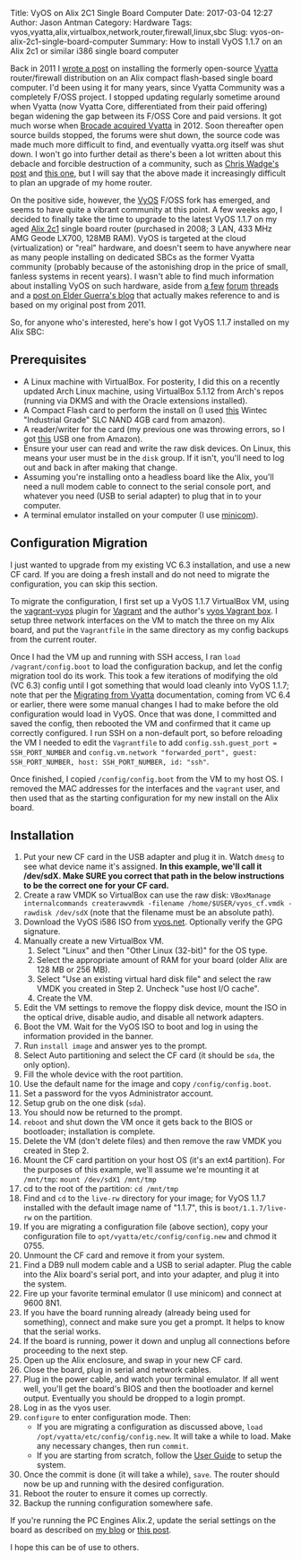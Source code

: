 Title: VyOS on Alix 2C1 Single Board Computer
Date: 2017-03-04 12:27
Author: Jason Antman
Category: Hardware
Tags: vyos,vyatta,alix,virtualbox,network,router,firewall,linux,sbc
Slug: vyos-on-alix-2c1-single-board-computer
Summary: How to install VyOS 1.1.7 on an Alix 2c1 or similar i386 single board computer

Back in 2011 I [wrote a post](/2011/09/vyatta-networkos-routerfirewall-on-alix-board-compact-flash/) on installing
the formerly open-source [Vyatta](https://wiki.vyos.net/wiki/Vyatta) router/firewall distribution on an Alix compact flash-based single board
computer. I'd been using it for many years, since Vyatta Community was a completely F/OSS project. I stopped updating regularly sometime around
when Vyatta (now Vyatta Core, differentiated from their paid offering) began widening the gap between its F/OSS Core and paid versions.
It got much worse when [Brocade acquired Vyatta](http://newsroom.brocade.com/press-releases/brocade-acquires-vyatta-a-pioneer-and-leader-in-s-nasdaq-brcd-0949599#.WLr6DkArJhE)
in 2012. Soon thereafter open source builds stopped, the forums were shut down, the source code was made much more difficult to find, and
eventually vyatta.org itself was shut down. I won't go into further detail as there's been a lot written about this debacle and forcible destruction of a community,
such as [Chris Wadge's post](http://dotbalm.org/brocade-missed-the-boat-with-vyatta/) and
[this one](https://libertysys.com.au/2013/08/the-tragedy-of-vyatta-cores-demise/), but I will say that the above made it increasingly difficult to plan
an upgrade of my home router.

On the positive side, however, the [VyOS](https://vyos.io/) F/OSS fork has emerged, and seems to have quite a vibrant community
at this point. A few weeks ago, I decided to finally take the time to upgrade to the latest VyOS 1.1.7 on my aged
[Alix 2c1](https://www.pcengines.ch/alix2c1.htm) single board router (purchased in 2008; 3 LAN, 433 MHz AMG Geode LX700, 128MB RAM).
VyOS is targeted at the cloud (virtualization) or "real" hardware, and doesn't seem to have anywhere near as many people
installing on dedicated SBCs as the former Vyatta community (probably because of the astonishing drop in the price of small, fanless
systems in recent years). I wasn't able to find much information about installing VyOS on such hardware, aside from
[a few](https://forum.vyos.net/showthread.php?tid=6045) [forum](https://forum.vyos.net/showthread.php?tid=26029)
[threads](https://forum.vyos.net/showthread.php?tid=26881) and a [post on Elder Guerra's blog](http://elderguerra.blogspot.com/2014/04/vyos-routerfirewall-on-alix-board.html)
that actually makes reference to and is based on my original post from 2011.

So, for anyone who's interested, here's how I got VyOS 1.1.7 installed on my Alix SBC:

## Prerequisites

* A Linux machine with VirtualBox. For posterity, I did this on a recently updated Arch Linux machine, using VirtualBox 5.1.12 from Arch's repos (running via DKMS and with the Oracle extensions installed).
* A Compact Flash card to perform the install on (I used [this](https://www.amazon.com/gp/product/B00PW1PH14/) Wintec "Industrial Grade" SLC NAND 4GB card from amazon).
* A reader/writer for the card (my previous one was throwing errors, so I got [this](https://www.amazon.com/gp/product/B0056TYRMW/) USB one from Amazon).
* Ensure your user can read and write the raw disk devices. On Linux, this means your user must be in the ``disk`` group. If it isn't, you'll need to log out and back in after making that change.
* Assuming you're installing onto a headless board like the Alix, you'll need a null modem cable to connect to the serial console port, and whatever you need (USB to serial adapter) to plug that in to your computer.
* A terminal emulator installed on your computer (I use [minicom](https://alioth.debian.org/projects/minicom)).

## Configuration Migration

I just wanted to upgrade from my existing VC 6.3 installation, and use a new CF card. If you are doing a fresh install
and do not need to migrate the configuration, you can skip this section.

To migrate the configuration, I first set up a VyOS 1.1.7 VirtualBox VM, using the [vagrant-vyos](https://github.com/higebu/vagrant-vyos)
plugin for [Vagrant](https://www.vagrantup.com/) and the author's [vyos Vagrant box](https://atlas.hashicorp.com/higebu/boxes/vyos). I setup
three network interfaces on the VM to match the three on my Alix board, and put the ``Vagrantfile`` in the same directory as my config
backups from the current router.

Once I had the VM up and running with SSH access, I ran ``load /vagrant/config.boot`` to load the configuration backup, and let the
config migration tool do its work. This took a few iterations of modifying the old (VC 6.3) config until I got something that would
load cleanly into VyOS 1.1.7; note that per the [Migrating from Vyatta](https://wiki.vyos.net/wiki/Migrating_from_Vyatta) documentation,
coming from VC 6.4 or earlier, there were some manual changes I had to make before the old configuration would load in VyOS.
Once that was done, I committed and saved the config, then rebooted the VM and confirmed that it
came up correctly configured. I run SSH on a non-default port, so before reloading the VM I needed to edit the ``Vagrantfile``
to add ``config.ssh.guest_port = SSH_PORT_NUMBER`` and ``config.vm.network "forwarded_port", guest: SSH_PORT_NUMBER, host: SSH_PORT_NUMBER, id: "ssh"``.

Once finished, I copied ``/config/config.boot`` from the VM to my host OS. I removed the MAC addresses for the interfaces
and the ``vagrant`` user, and then used that as the starting configuration for my new install on the Alix board.

## Installation

1. Put your new CF card in the USB adapter and plug it in. Watch ``dmesg`` to see what device name it's assigned. __In this example, we'll call it /dev/sdX. Make SURE you correct that path in the below instructions to be the correct one for your CF card.__
2. Create a raw VMDK so VirtualBox can use the raw disk: ``VBoxManage internalcommands createrawvmdk -filename /home/$USER/vyos_cf.vmdk -rawdisk /dev/sdX`` (note that the filename must be an absolute path).
3. Download the VyOS i586 ISO from [vyos.net](https://vyos.io/). Optionally verify the GPG signature.
4. Manually create a new VirtualBox VM.
   1. Select "Linux" and then "Other Linux (32-bit)" for the OS type.
   2. Select the appropriate amount of RAM for your board (older Alix are 128 MB or 256 MB).
   3. Select "Use an existing virtual hard disk file" and select the raw VMDK you created in Step 2. Uncheck "use host I/O cache".
   4. Create the VM.
5. Edit the VM settings to remove the floppy disk device, mount the ISO in the optical drive, disable audio, and disable all network adapters.
6. Boot the VM. Wait for the VyOS ISO to boot and log in using the information provided in the banner.
7. Run ``install image`` and answer yes to the prompt.
8. Select Auto partitioning and select the CF card (it should be ``sda``, the only option).
9. Fill the whole device with the root partition.
10. Use the default name for the image and copy ``/config/config.boot``.
11. Set a password for the vyos Administrator account.
12. Setup grub on the one disk (``sda``).
13. You should now be returned to the prompt.
14. ``reboot`` and shut down the VM once it gets back to the BIOS or bootloader; installation is complete.
15. Delete the VM (don't delete files) and then remove the raw VMDK you created in Step 2.
16. Mount the CF card partition on your host OS (it's an ext4 partition). For the purposes of this example, we'll assume we're mounting it at ``/mnt/tmp``: ``mount /dev/sdX1 /mnt/tmp``
17. cd to the root of the partition: ``cd /mnt/tmp``
18. Find and ``cd`` to the ``live-rw`` directory for your image; for VyOS 1.1.7 installed with the default image name of "1.1.7", this is ``boot/1.1.7/live-rw`` on the partition.
19. If you are migrating a configuration file (above section), copy your configuration file to ``opt/vyatta/etc/config/config.new`` and chmod it 0755.
20. Unmount the CF card and remove it from your system.
21. Find a DB9 null modem cable and a USB to serial adapter. Plug the cable into the Alix board's serial port, and into your adapter, and plug it into the system.
22. Fire up your favorite terminal emulator (I use minicom) and connect at 9600 8N1.
23. If you have the board running already (already being used for something), connect and make sure you get a prompt. It helps to know that the serial works.
24. If the board is running, power it down and unplug all connections before proceeding to the next step.
25. Open up the Alix enclosure, and swap in your new CF card.
26. Close the board, plug in serial and network cables.
27. Plug in the power cable, and watch your terminal emulator. If all went well, you'll get the board's BIOS and then the bootloader and kernel output. Eventually you should be dropped to a login prompt.
28. Log in as the vyos user.
29. ``configure`` to enter configuration mode. Then:
    * If you are migrating a configuration as discussed above, ``load /opt/vyatta/etc/config/config.new``. It will take a while to load. Make any necessary changes, then run ``commit``.
    * If you are starting from scratch, follow the [User Guide](https://wiki.vyos.net/wiki/User_Guide) to setup the system.
30. Once the commit is done (it will take a while), ``save``. The router should now be up and running with the desired configuration.
31. Reboot the router to ensure it comes up correctly.
32. Backup the running configuration somewhere safe.

If you're running the PC Engines Alix.2, update the serial settings on the board as described on [my blog](http://blog.jasonantman.com/2011/09/vyatta-networkos-routerfirewall-on-alix-board-compact-flash/) or [this post](http://elderguerra.blogspot.com/2014/04/vyos-routerfirewall-on-alix-board.html).

I hope this can be of use to others.
